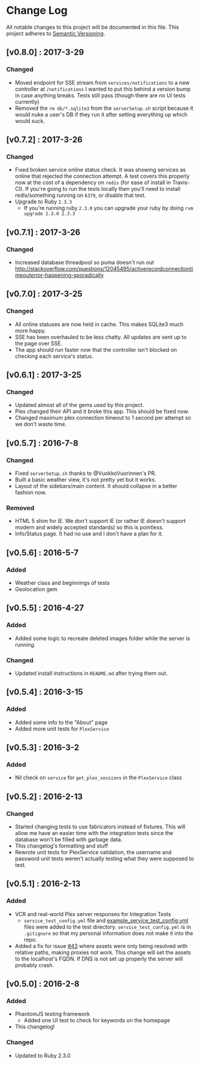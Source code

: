 # Change Log
All notable changes to this project will be documented in this file.
This project adheres to [Semantic Versioning](http://semver.org/).

## [v0.8.0] : 2017-3-29
### Changed
- Moved endpoint for SSE stream from `services/notifications` to a new controller at `/notifications`
I wanted to put this behind a version bump in case anything breaks. Tests still pass (though there are no
UI tests currently)
- Removed the `rm db/*.sqlite3` from the `serverSetup.sh` script because it would nuke a user's DB if they
run it after setting everything up which would suck.

## [v0.7.2] : 2017-3-26
### Changed
- Fixed broken service online status check. It was showing services as online that
  rejected the connection attempt. A test covers this properly now at the cost of a
  dependency on `redis` (for ease of install in Travis-CI). If you're going to run the tests
  locally then you'll need to install redis/something running on `6379`, or disable that test.
- Upgrade to Ruby `2.3.3`
    - If you're running ruby `2.3.0` you can upgrade your ruby by doing
    `rvm upgrade 2.3.0 2.3.3`

## [v0.7.1] : 2017-3-26
### Changed
- Increased database threadpool so puma doesn't run out 
http://stackoverflow.com/questions/12045495/activerecordconnectiontimeouterror-happening-sporadically

## [v0.7.0] : 2017-3-25
### Changed
- All online statuses are now held in cache. This makes SQLite3 much more happy.
- SSE has been overhauled to be less chatty. All updates are sent up to the page over SSE.
- The app should run faster now that the controller isn't blocked on checking 
  each service's status.
  
## [v0.6.1] : 2017-3-25
### Changed
- Updated almost all of the gems used by this project.
- Plex changed their API and it broke this app. This should be fixed now.
- Changed maximum plex connection timeout to 1 second per attempt so we don't waste time.

## [v0.5.7] : 2016-7-8
### Changed
- Fixed `serverSetup.sh` thanks to @VuokkoVuorinnen's PR.
- Built a basic weather view, it's not pretty yet but it works.
- Layout of the sidebars/main content. It should collapse in a better fashion now.

### Removed
- HTML 5 shim for IE. We don't support IE (or rather IE doesn't support modern and widely accepted standards) so this is pointless. 
- Info/Status page. It had no use and I don't have a plan for it.

## [v0.5.6] : 2016-5-7
### Added
- Weather class and beginnings of tests
- Geolocation gem

## [v0.5.5] : 2016-4-27
### Added
- Added some logic to recreate deleted images folder while the server is running.

### Changed
- Updated install instructions in `README.md` after trying them out.


## [v0.5.4] : 2016-3-15
### Added
- Added some info to the "About" page
- Added more unit tests for `PlexService`


## [v0.5.3] : 2016-3-2
### Added
- Nil check on `service` for `get_plex_sessions` in the `PlexService` class


## [v0.5.2] : 2016-2-13
### Changed
- Started changing tests to use fabricators instead of fixtures. 
This will allow me have an easier time with the integration tests since the database won't be filled with garbage data.
- This changelog's formatting and stuff
- Rewrote unit tests for PlexService validation, the username and password unit tests weren't actually testing what they were supposed to test.


## [v0.5.1] : 2016-2-13
### Added
- VCR and real-world Plex server responses for Integration Tests
  - `service_test_config.yml` file and [example_service_test_config.yml](test/integration_test_config_files/example_service_test_config.yml) files were added to the test directory. 
  `service_test_config.yml` is in `.gitignore` so that my personal information does not make it into the repo.
- Added a fix for issue [#43](https://github.com/scytherswings/Plex-Board/issues/43) where assets were only being resolved with relative paths, making proxies not work. 
This change will set the assets to the localhost's FQDN. If DNS is not set up properly the server will probably crash.


## [v0.5.0] : 2016-2-8
### Added
- PhantomJS testing framework
  - Added one UI test to check for keywords on the homepage
- This changelog!

### Changed
- Updated to Ruby 2.3.0

